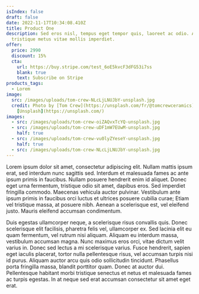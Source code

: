 ```yaml
---
isIndex: false
draft: false
date: 2022-11-17T10:34:08.410Z
title: Product One
description: Sed eros nisl, tempus eget tempor quis, laoreet ac odio. Aenean
  tristique metus vitae mollis imperdiet.
offer:
  price: 2990
  discount: 15%
  cta:
    url: https://buy.stripe.com/test_6oE5kvcF3dFG53i7ss
    blank: true
    text: Subscribe on Stripe
products_tags:
  - Lorem
image:
  src: /images/uploads/tom-crew-NLcLjLNUJbY-unsplash.jpg
  credit: Photo by [Tom Crew](https://unsplash.com/fr/@tomcrewceramics) on
    [Unsplash](https://unsplash.com/)
images:
  - src: /images/uploads/tom-crew-oiZAQvxTcYQ-unsplash.jpg
  - src: /images/uploads/tom-crew-uDF1mW7EUwM-unsplash.jpg
    half: true
  - src: /images/uploads/tom-crew-vu0lyZYeseY-unsplash.jpg
    half: true
  - src: /images/uploads/tom-crew-NLcLjLNUJbY-unsplash.jpg
---
```


Lorem ipsum dolor sit amet, consectetur adipiscing elit. Nullam mattis ipsum erat, sed interdum nunc sagittis sed. Interdum et malesuada fames ac ante ipsum primis in faucibus. Nullam posuere hendrerit enim id aliquet. Donec eget urna fermentum, tristique odio sit amet, dapibus eros. Sed imperdiet fringilla commodo. Maecenas vehicula auctor pulvinar. Vestibulum ante ipsum primis in faucibus orci luctus et ultrices posuere cubilia curae; Etiam vel tristique massa, at posuere nibh. Aenean a scelerisque est, vel eleifend justo. Mauris eleifend accumsan condimentum.

Duis egestas ullamcorper neque, a scelerisque risus convallis quis. Donec scelerisque elit facilisis, pharetra felis vel, ullamcorper ex. Sed lacinia elit eu quam fermentum, vel rutrum nisi aliquam. Aliquam eu interdum massa, vestibulum accumsan magna. Nunc maximus eros orci, vitae dictum velit varius in. Donec sed lectus a mi scelerisque varius. Fusce hendrerit, sapien eget iaculis placerat, tortor nulla pellentesque risus, vel accumsan turpis nisi id purus. Aliquam auctor arcu quis odio sollicitudin tincidunt. Phasellus porta fringilla massa, blandit porttitor quam. Donec at auctor dui. Pellentesque habitant morbi tristique senectus et netus et malesuada fames ac turpis egestas. In at neque sed erat accumsan consectetur sit amet eget erat.
